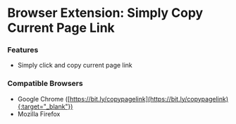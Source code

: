 # Browser Extension: Simply Copy Current Page Link

### Features

- Simply click and copy current page link

### Compatible Browsers

- Google Chrome ([https://bit.ly/copypagelink](https://bit.ly/copypagelink){:target="_blank"})
- Mozilla Firefox